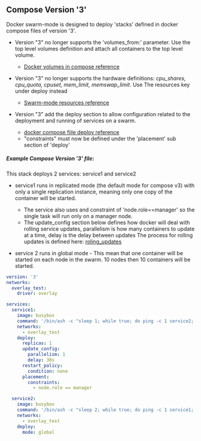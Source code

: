 Compose Version '3'
---
Docker swarm-mode is designed to deploy 'stacks' defined in docker compose files of version '3'.

* Version "3" no longer supports the 'volumes_from:' parameter. Use the top level volumes definition and attach all containers to the top level volume.
  * [Docker volumes in compose reference](https://docs.docker.com/compose/compose-file/#/volume-configuration-reference)

* Version "3" no longer supports the hardware definitions: _cpu_shares, cpu_quota, cpuset, mem_limit, memswap_limit_. Use The resources key under deploy instead
  * [Swarm-mode resources reference](https://docs.docker.com/compose/compose-file/#resources) 
  
* Version "3" add the deploy section to allow configuration related to the deployment and running of services on a swarm.
  * [docker compose fiile deploy reference](https://docs.docker.com/compose/compose-file/#/deploy)
  * "constraints" must now be defined under the 'placement' sub section of 'deploy'
   
##### Example Compose Version '3' file:
This stack deploys 2 services: service1 and service2 
* service1 runs in replicated mode (the default mode for compose v3) with only a single replication instance, meaning only one copy of the container will be started.
    * The service also uses and constraint of 'node.role==manager' so the single task will run only on a manager node.
    * The update_config section below defines how docker will deal with rolling service updates, parallelism is how many containers to update at a time, delay is the delay between updates
    The process for rolling updates is defined here: [roling_updates](https://docs.docker.com/engine/swarm/swarm-tutorial/rolling-update/)
      
* service 2 runs in global mode - This mean that one container will be started on each node in the swarm. 10 nodes then 10 containers will be started.

```yml
version: '3'
networks:
  overlay_test:
    driver: overlay

services:
  service1:
    image: busybox
    command: '/bin/ash -c "sleep 1; while true; do ping -c 1 service2; sleep 2; done"'
    networks:
      - overlay_test
    deploy:
      replicas: 1
      update_config:
        parallelism: 1
        delay: 30s
      restart_policy:
        condition: none
      placement:
        constraints:
          - node.role == manager

  service2:
    image: busybox
    command: '/bin/ash -c "sleep 2; while true; do ping -c 1 service1; sleep 2; done"'
    networks:
      - overlay_test
    deploy:
      mode: global
```